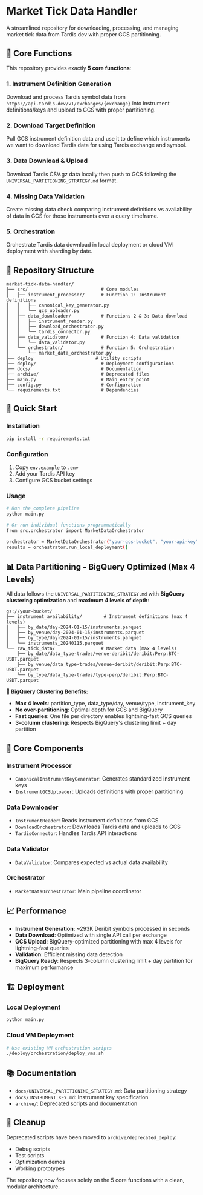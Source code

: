 # Market Tick Data Handler

A streamlined repository for downloading, processing, and managing market tick data from Tardis.dev with proper GCS partitioning.

## 🎯 Core Functions

This repository provides exactly **5 core functions**:

### 1. **Instrument Definition Generation**
Download and process Tardis symbol data from `https://api.tardis.dev/v1/exchanges/{exchange}` into instrument definitions/keys and upload to GCS with proper partitioning.

### 2. **Download Target Definition** 
Pull GCS instrument definition data and use it to define which instruments we want to download Tardis data for using Tardis exchange and symbol.

### 3. **Data Download & Upload**
Download Tardis CSV.gz data locally then push to GCS following the `UNIVERSAL_PARTITIONING_STRATEGY.md` format.

### 4. **Missing Data Validation**
Create missing data check comparing instrument definitions vs availability of data in GCS for those instruments over a query timeframe.

### 5. **Orchestration**
Orchestrate Tardis data download in local deployment or cloud VM deployment with sharding by date.

## 📁 Repository Structure

```
market-tick-data-handler/
├── src/                           # Core modules
│   ├── instrument_processor/      # Function 1: Instrument definitions
│   │   ├── canonical_key_generator.py
│   │   └── gcs_uploader.py
│   ├── data_downloader/           # Functions 2 & 3: Data download
│   │   ├── instrument_reader.py
│   │   ├── download_orchestrator.py
│   │   └── tardis_connector.py
│   ├── data_validator/            # Function 4: Data validation
│   │   └── data_validator.py
│   └── orchestrator/              # Function 5: Orchestration
│       └── market_data_orchestrator.py
├── deploy                       # Utility scripts
├── deploy/                        # Deployment configurations
├── docs/                          # Documentation
├── archive/                       # Deprecated files
├── main.py                        # Main entry point
├── config.py                      # Configuration
└── requirements.txt               # Dependencies
```

## 🚀 Quick Start

### Installation

```bash
pip install -r requirements.txt
```

### Configuration

1. Copy `env.example` to `.env`
2. Add your Tardis API key
3. Configure GCS bucket settings

### Usage

```bash
# Run the complete pipeline
python main.py

# Or run individual functions programmatically
from src.orchestrator import MarketDataOrchestrator

orchestrator = MarketDataOrchestrator("your-gcs-bucket", "your-api-key")
results = orchestrator.run_local_deployment()
```

## 📊 Data Partitioning - BigQuery Optimized (Max 4 Levels)

All data follows the `UNIVERSAL_PARTITIONING_STRATEGY.md` with **BigQuery clustering optimization** and **maximum 4 levels of depth**:

```
gs://your-bucket/
├── instrument_availability/        # Instrument definitions (max 4 levels)
│   ├── by_date/day-2024-01-15/instruments.parquet
│   ├── by_venue/day-2024-01-15/instruments.parquet
│   ├── by_type/day-2024-01-15/instruments.parquet
│   └── instruments_20240115.parquet
└── raw_tick_data/                 # Market data (max 4 levels)
    ├── by_date/data_type-trades/venue-deribit/deribit:Perp:BTC-USDT.parquet
    ├── by_venue/data_type-trades/venue-deribit/deribit:Perp:BTC-USDT.parquet
    └── by_type/data_type-trades/type-perp/deribit:Perp:BTC-USDT.parquet
```

**🚀 BigQuery Clustering Benefits:**
- **Max 4 levels**: partition_type, data_type/day, venue/type, instrument_key
- **No over-partitioning**: Optimal depth for GCS and BigQuery
- **Fast queries**: One file per directory enables lightning-fast GCS queries
- **3-column clustering**: Respects BigQuery's clustering limit + day partition

## 🔧 Core Components

### Instrument Processor
- `CanonicalInstrumentKeyGenerator`: Generates standardized instrument keys
- `InstrumentGCSUploader`: Uploads definitions with proper partitioning

### Data Downloader  
- `InstrumentReader`: Reads instrument definitions from GCS
- `DownloadOrchestrator`: Downloads Tardis data and uploads to GCS
- `TardisConnector`: Handles Tardis API interactions

### Data Validator
- `DataValidator`: Compares expected vs actual data availability

### Orchestrator
- `MarketDataOrchestrator`: Main pipeline coordinator

## 📈 Performance

- **Instrument Generation**: ~293K Deribit symbols processed in seconds
- **Data Download**: Optimized with single API call per exchange
- **GCS Upload**: BigQuery-optimized partitioning with max 4 levels for lightning-fast queries
- **Validation**: Efficient missing data detection
- **BigQuery Ready**: Respects 3-column clustering limit + day partition for maximum performance

## 🏗️ Deployment

### Local Deployment
```bash
python main.py
```

### Cloud VM Deployment
```bash
# Use existing VM orchestration scripts
./deploy/orchestration/deploy_vms.sh
```

## 📚 Documentation

- `docs/UNIVERSAL_PARTITIONING_STRATEGY.md`: Data partitioning strategy
- `docs/INSTRUMENT_KEY.md`: Instrument key specification
- `archive/`: Deprecated scripts and documentation

## 🧹 Cleanup

Deprecated scripts have been moved to `archive/deprecated_deploy`:
- Debug scripts
- Test scripts  
- Optimization demos
- Working prototypes

The repository now focuses solely on the 5 core functions with a clean, modular architecture.
